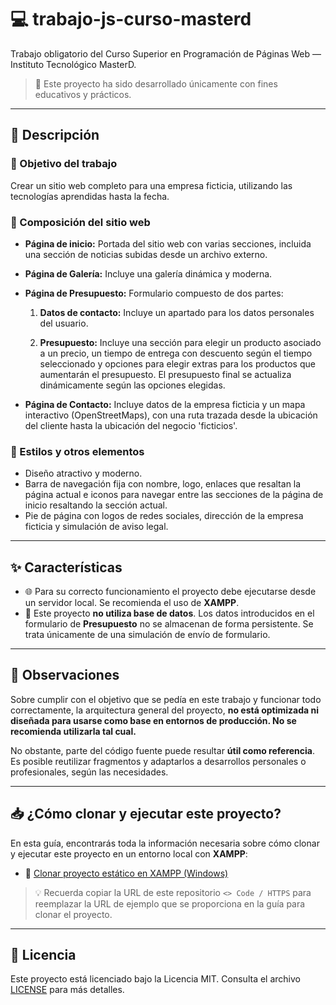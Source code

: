 # 💻 trabajo-js-curso-masterd

Trabajo obligatorio del Curso Superior en Programación de Páginas Web — Instituto Tecnológico MasterD.

> 📁 Este proyecto ha sido desarrollado únicamente con fines educativos y prácticos.

---

## 📝 Descripción

### 🎯 Objetivo del trabajo

Crear un sitio web completo para una empresa ficticia, utilizando las tecnologías aprendidas hasta la fecha.

### 🧱 Composición del sitio web

* **Página de inicio:** Portada del sitio web con varias secciones, incluida una sección de noticias subidas desde un archivo externo.

* **Página de Galería:** Incluye una galería dinámica y moderna.

* **Página de Presupuesto:** Formulario compuesto de dos partes:

  1. **Datos de contacto:** Incluye un apartado para los datos personales del usuario.

  2. **Presupuesto:** Incluye una sección para elegir un producto asociado a un precio, un tiempo de entrega con descuento según el tiempo seleccionado y opciones para elegir extras para los productos que aumentarán el presupuesto. El presupuesto final se actualiza dinámicamente según las opciones elegidas.

* **Página de Contacto:** Incluye datos de la empresa ficticia y un mapa interactivo (OpenStreetMaps), con una ruta trazada desde la ubicación del cliente hasta la ubicación del negocio 'ficticios'.

### 🎨 Estilos y otros elementos

* Diseño atractivo y moderno.
* Barra de navegación fija con nombre, logo, enlaces que resaltan la página actual e iconos para navegar entre las secciones de la página de inicio resaltando la sección actual.
* Pie de página con logos de redes sociales, dirección de la empresa ficticia y simulación de aviso legal.

---

## ✨ Características

- 🌐 Para su correcto funcionamiento el proyecto debe ejecutarse desde un servidor local. Se recomienda el uso de **XAMPP**.
- 📂 Este proyecto **no utiliza base de datos**. Los datos introducidos en el formulario de **Presupuesto** no se almacenan de forma persistente. Se trata únicamente de una simulación de envío de formulario.

---

## 📝 Observaciones

Sobre cumplir con el objetivo que se pedía en este trabajo y funcionar todo correctamente, la arquitectura general del proyecto, **no está optimizada ni diseñada para usarse como base en entornos de producción. No se recomienda utilizarla tal cual.**

No obstante, parte del código fuente puede resultar **útil como referencia**. Es posible reutilizar fragmentos y adaptarlos a desarrollos personales o profesionales, según las necesidades.

---

## 📥 ¿Cómo clonar y ejecutar este proyecto?

En esta guía, encontrarás toda la información necesaria sobre cómo clonar y ejecutar este proyecto en un entorno local con **XAMPP**:

- 📄 [Clonar proyecto estático en XAMPP (Windows)](https://github.com/tejada1970/guias-desarrollo/blob/master/clonar/clonar-proyecto-estatico-en-xampp-windows.md)

> 💡 Recuerda copiar la URL de este repositorio `<> Code / HTTPS` para reemplazar la URL de ejemplo que se proporciona en la guía para clonar el proyecto.

---

## 📄 Licencia

Este proyecto está licenciado bajo la Licencia MIT. Consulta el archivo [LICENSE](LICENSE) para más detalles.
